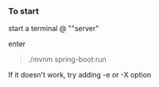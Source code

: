 ### To start

start a terminal @ ""server"

enter

> ./mvnm spring-boot:run

If it doesn't work, try adding -e or -X option
